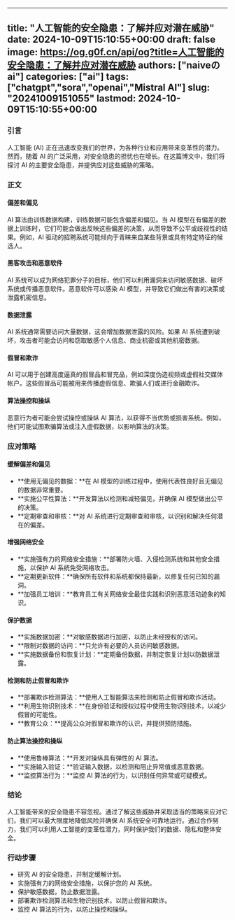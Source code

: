 
---
title: "人工智能的安全隐患：了解并应对潜在威胁"
date: 2024-10-09T15:10:55+00:00
draft: false
image: https://og.g0f.cn/api/og?title=人工智能的安全隐患：了解并应对潜在威胁
authors: ["naiveのai"]
categories: ["ai"]
tags: ["chatgpt","sora","openai","Mistral AI"]
slug: "20241009151055"
lastmod: 2024-10-09T15:10:55+00:00
---
### 引言

人工智能 (AI) 正在迅速改变我们的世界，为各种行业和应用带来变革性的潜力。然而，随着 AI 的广泛采用，对安全隐患的担忧也在增长。在这篇博文中，我们将探讨 AI 的主要安全隐患，并提供应对这些威胁的策略。

### 正文

#### 偏差和偏见

AI 算法由训练数据构建，训练数据可能包含偏差和偏见。当 AI 模型在有偏差的数据上训练时，它们可能会做出反映这些偏差的决策，从而导致不公平或歧视性的结果。例如，AI 驱动的招聘系统可能倾向于青睐来自某些背景或具有特定特征的候选人。

#### 黑客攻击和恶意软件

AI 系统可以成为网络犯罪分子的目标，他们可以利用漏洞来访问敏感数据、破坏系统或传播恶意软件。恶意软件可以感染 AI 模型，并导致它们做出有害的决策或泄露机密信息。

#### 数据泄露

AI 系统通常需要访问大量数据，这会增加数据泄露的风险。如果 AI 系统遭到破坏，攻击者可能会访问和窃取敏感个人信息、商业机密或其他机密数据。

#### 假冒和欺诈

AI 可以用于创建高度逼真的假冒品和冒充品，例如深度伪造视频或虚假社交媒体帐户。这些假冒品可能被用来传播虚假信息、欺骗人们或进行金融欺诈。

#### 算法操控和操纵

恶意行为者可能会尝试操控或操纵 AI 算法，以获得不当优势或损害系统。例如，他们可能试图欺骗算法或注入虚假数据，以影响算法的决策。

### 应对策略

#### 缓解偏差和偏见

* **使用无偏见的数据：**在 AI 模型的训练过程中，使用代表性良好且无偏见的数据非常重要。
* **实施公平性算法：**开发算法以检测和减轻偏见，并确保 AI 模型做出公平的决策。
* **定期审查和审核：**对 AI 系统进行定期审查和审核，以识别和解决任何潜在的偏差。

#### 增强网络安全

* **实施强有力的网络安全措施：**部署防火墙、入侵检测系统和其他安全措施，以保护 AI 系统免受网络攻击。
* **定期更新软件：**确保所有软件和系统都保持最新，以修复任何已知的漏洞。
* **加强员工培训：**教育员工有关网络安全最佳实践和识别恶意活动迹象的知识。

#### 保护数据

* **实施数据加密：**对敏感数据进行加密，以防止未经授权的访问。
* **限制对数据的访问：**只允许有必要的人员访问敏感数据。
* **实施数据备份和恢复计划：**定期备份数据，并制定恢复计划以防数据泄露。

#### 检测和防止假冒和欺诈

* **部署欺诈检测算法：**使用人工智能算法来检测和防止假冒和欺诈活动。
* **利用生物识别技术：**在身份验证和授权过程中使用生物识别技术，以减少假冒的可能性。
* **教育公众：**提高公众对假冒和欺诈的认识，并提供预防措施。

#### 防止算法操控和操纵

* **使用鲁棒算法：**开发对操纵具有弹性的 AI 算法。
* **实施输入验证：**验证输入数据，以检测和阻止异常值或恶意数据。
* **监控算法行为：**监控 AI 算法的行为，以识别任何异常或可疑模式。

### 结论

人工智能带来的安全隐患不容忽视。通过了解这些威胁并采取适当的策略来应对它们，我们可以最大限度地降低风险并确保 AI 系统安全可靠地运行。通过合作努力，我们可以利用人工智能的变革性潜力，同时保护我们的数据、隐私和整体安全。

### 行动步骤

* 研究 AI 的安全隐患，并制定缓解计划。
* 实施强有力的网络安全措施，以保护您的 AI 系统。
* 保护敏感数据，防止数据泄露。
* 部署欺诈检测算法和生物识别技术，以防止假冒和欺诈。
* 监控 AI 算法的行为，以防止操控和操纵。